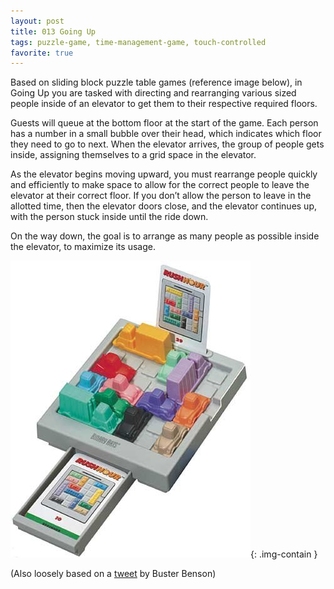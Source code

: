 ```yaml
---
layout: post
title: 013 Going Up
tags: puzzle-game, time-management-game, touch-controlled
favorite: true
---
```

Based on sliding block puzzle table games (reference image below), in Going Up you are tasked with directing and rearranging various sized people inside of an elevator to get them to their respective required floors.

Guests will queue at the bottom floor at the start of the game.  Each person has a number in a small bubble over their head, which indicates which floor they need to go to next.  When the elevator arrives, the group of people gets inside, assigning themselves to a grid space in the elevator.  

As the elevator begins moving upward, you must rearrange people quickly and efficiently to make space to allow for the correct people to leave the elevator at their correct floor.  If you don’t allow the person to leave in the allotted time, then the elevator doors close, and the elevator continues up, with the person stuck inside until the ride down.

On the way down, the goal is to arrange as many people as possible inside the elevator, to maximize its usage.

![goingup](/img/games/013_going-up.jpg "Going Up"){: .img-contain }

(Also loosely based on a [tweet](https://twitter.com/buster/status/554749963805007873 "Buster Benson Tweet") by Buster Benson)